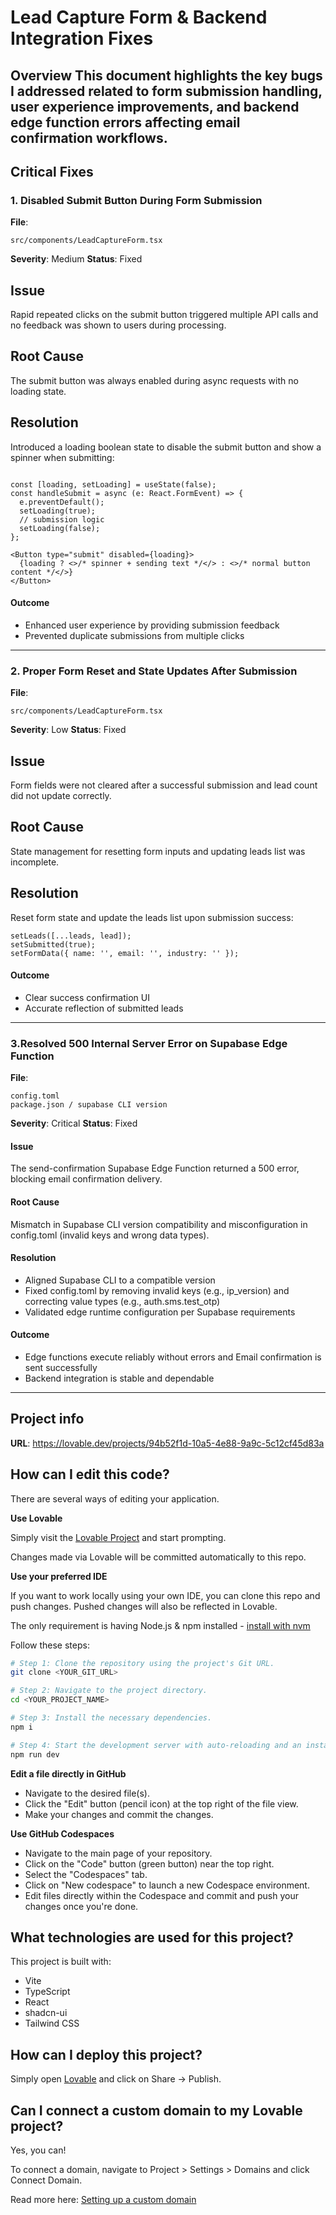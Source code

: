 # Lead Capture Form & Backend Integration Fixes

## Overview This document highlights the key bugs I addressed related to form submission handling, user experience improvements, and backend edge function errors affecting email confirmation workflows.

## Critical Fixes

### 1. Disabled Submit Button During Form Submission

**File**:

```
src/components/LeadCaptureForm.tsx
```

**Severity**: Medium
**Status**: Fixed

## Issue
Rapid repeated clicks on the submit button triggered multiple API calls and no feedback was shown to users during processing.

## Root Cause
The submit button was always enabled during async requests with no loading state.

## Resolution
Introduced a loading boolean state to disable the submit button and show a spinner when submitting:

```tsx

const [loading, setLoading] = useState(false);
const handleSubmit = async (e: React.FormEvent) => {
  e.preventDefault();
  setLoading(true);
  // submission logic
  setLoading(false);
};

<Button type="submit" disabled={loading}>
  {loading ? <>/* spinner + sending text */</> : <>/* normal button content */</>}
</Button>

```

#### Outcome
- Enhanced user experience by providing submission feedback
- Prevented duplicate submissions from multiple clicks

---

### 2. Proper Form Reset and State Updates After Submission

**File**:

```
src/components/LeadCaptureForm.tsx
```

**Severity**: Low
**Status**:  Fixed


## Issue
Form fields were not cleared after a successful submission and lead count did not update correctly.

## Root Cause
State management for resetting form inputs and updating leads list was incomplete.

## Resolution
Reset form state and update the leads list upon submission success:

```tsx
setLeads([...leads, lead]);
setSubmitted(true);
setFormData({ name: '', email: '', industry: '' });
```

#### Outcome
-  Clear success confirmation UI
-  Accurate reflection of submitted leads

---

### 3.Resolved 500 Internal Server Error on Supabase Edge Function

**File**:

```
config.toml  
package.json / supabase CLI version  
```

**Severity**: Critical
**Status**: Fixed

#### Issue
The send-confirmation Supabase Edge Function returned a 500 error, blocking email confirmation delivery.

#### Root Cause
Mismatch in Supabase CLI version compatibility and misconfiguration in config.toml (invalid keys and wrong data types).

#### Resolution
- Aligned Supabase CLI to a compatible version
- Fixed config.toml by removing invalid keys (e.g., ip_version) and correcting value types (e.g., auth.sms.test_otp)
- Validated edge runtime configuration per Supabase requirements

#### Outcome
- Edge functions execute reliably without errors and Email confirmation is sent successfully
- Backend integration is stable and dependable

---



## Project info

**URL**: https://lovable.dev/projects/94b52f1d-10a5-4e88-9a9c-5c12cf45d83a

## How can I edit this code?

There are several ways of editing your application.

**Use Lovable**

Simply visit the [Lovable Project](https://lovable.dev/projects/94b52f1d-10a5-4e88-9a9c-5c12cf45d83a) and start prompting.

Changes made via Lovable will be committed automatically to this repo.

**Use your preferred IDE**

If you want to work locally using your own IDE, you can clone this repo and push changes. Pushed changes will also be reflected in Lovable.

The only requirement is having Node.js & npm installed - [install with nvm](https://github.com/nvm-sh/nvm#installing-and-updating)

Follow these steps:

```sh
# Step 1: Clone the repository using the project's Git URL.
git clone <YOUR_GIT_URL>

# Step 2: Navigate to the project directory.
cd <YOUR_PROJECT_NAME>

# Step 3: Install the necessary dependencies.
npm i

# Step 4: Start the development server with auto-reloading and an instant preview.
npm run dev
```

**Edit a file directly in GitHub**

- Navigate to the desired file(s).
- Click the "Edit" button (pencil icon) at the top right of the file view.
- Make your changes and commit the changes.

**Use GitHub Codespaces**

- Navigate to the main page of your repository.
- Click on the "Code" button (green button) near the top right.
- Select the "Codespaces" tab.
- Click on "New codespace" to launch a new Codespace environment.
- Edit files directly within the Codespace and commit and push your changes once you're done.

## What technologies are used for this project?

This project is built with:

- Vite
- TypeScript
- React
- shadcn-ui
- Tailwind CSS

## How can I deploy this project?

Simply open [Lovable](https://lovable.dev/projects/94b52f1d-10a5-4e88-9a9c-5c12cf45d83a) and click on Share -> Publish.

## Can I connect a custom domain to my Lovable project?

Yes, you can!

To connect a domain, navigate to Project > Settings > Domains and click Connect Domain.

Read more here: [Setting up a custom domain](https://docs.lovable.dev/tips-tricks/custom-domain#step-by-step-guide)
